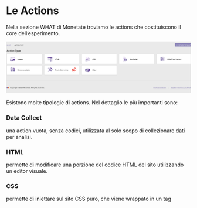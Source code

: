 # Le Actions

Nella sezione WHAT di Monetate troviamo le actions che costituiscono il core dell’esperimento.

![Monetate Actions 1](/images/monetate-actions-1.png)

Esistono molte tipologie di actions. Nel dettaglio le più importanti sono:

### Data Collect

una action vuota, senza codici, utilizzata al solo scopo di collezionare dati per analisi.

### HTML

permette di modificare una porzione del codice HTML del sito utilizzando un editor visuale.

### CSS

permette di iniettare sul sito CSS puro, che viene wrappato in un tag <style> autogenerato.

### Javascript

permette l'esecuzione sul sito di codice Javascript utilizzato per manipolare il DOM.

## Il CSS in Monetate

![Monetate Actions 2](/images/monetate-actions-2.png)

l codice CSS deve essere scritto in maniera pura e verrà poi automaticamente racchiuso da Monetate in un tag <style> e inserito inline nel dom.
Non è possibile inserire il codice scritto in SCSS o Less, ma va inserita direttamente la versione compilata.

Per ogni esperimento, valutare sempre se è fattibile con l’utilizzo di solo CSS evitando l’utilizzo di JS.

## Javascript in Monetate

Per limitare gli errori di sovrascrittura del codice è importante racchiudere il codice in una IIFE (Immediately Invoked Function Expression) per renderlo anonimo.

```jsx
(
  () => {
    let firstVar = 1;
    let secondVar = 3;

    alert(firstVar + secondVar)
  }
)();
```

Per operazioni più complesse, è preferibile utilizzare una logica modulare con il Module Pattern JS, così da poter richiamare singolarmente ogni metodo della funzione stessa.

```jsx
let module = (
  function(){
    let privateMethod = () => {
      alert('triggered private method');
    }
    return {
      init: privateMethod
    }
  }
)();

module.init();
```

Fare sempre molta attenzione ai nomi di variabili e di funzioni scelti. Verificare sempre che non vadano in contrasto con codice pregresso per evitare errori.

**Nei layout HTML creati in JS in monetate, sugli elementi cliccabili VA SEMPRE messo il data-element-id per consentire al team di Analytics di tracciare i dati correttamente.**

### Only run once?

![Monetate Actions 3](/images/monetate-actions-3.png)

Su Monetate è possibile definire se il codice deve essere eseguito una sola volta, al primo track o per ogni retrack in pagina.
Se il codice non dipende da un retrack, è importante impostare il flag "Only run once" su YES per evitare esecuzioni continue che potrebbero causare errori.

Se il codice deve essere eseguito dopo un retrack, il flag "Only run once" deve essere su NO per consentire l'esecuzione ripetuta.